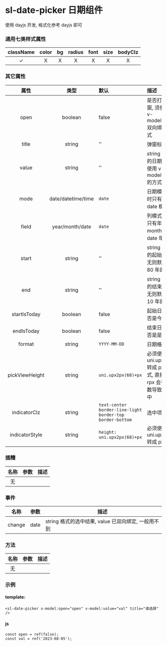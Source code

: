 # sl-date-picker 日期组件

使用 dayjs 开发, 格式化参考 dayjs 即可

### 通用七类样式属性

| className | color |  bg   | radius | font  | size  | bodyClz |
| :-------: | :---: | :---: | :----: | :---: | :---: | :-----: |
| &#10003;  | &Chi; | &Chi; | &Chi;  | &Chi; | &Chi; |  &Chi;  |

### 其它属性

|      属性      |        类型        | 默认                                                     | 描述                                                              |
| :------------: | :----------------: | :------------------------------------------------------- | :---------------------------------------------------------------- |
|      open      |      boolean       | false                                                    | 是否打开弹窗, 须使用 v-model:open 双向绑定方式                    |
|     title      |       string       | ''                                                       | 弹窗标题                                                          |
|     value      |       string       | ''                                                       | string 格式的日期, 必须使用 v-model:value 的方式使用              |
|      mode      | date/datetime/time | `date`                                                   | 日期模式, 暂时只有纯 date 模式                                    |
|     field      |  year/month/date   | `date`                                                   | 列模式,year 只有年, month 年月, date 年月日                       |
|     start      |       string       | ''                                                       | string 格式的起始日期, 无则默认前 80 年的年初                     |
|      end       |       string       | ''                                                       | string 格式的结束日期, 无则默认后 10 年的年末                     |
|  startIsToday  |      boolean       | false                                                    | 起始日期是否是今天                                                |
|   endIsToday   |      boolean       | false                                                    | 结束日期是否是是今天                                              |
|     format     |       string       | `YYYY-MM-DD  `                                           | 日期格式                                                          |
| pickViewHeight |       string       | `uni.upx2px(68)+px`                                      | 必须使用 uni.upx2px 转成 px 格式, 直接使用 rpx 会有小数导致不居中 |
|  indicatorClz  |       string       | `text-center border-line-light border-top border-bottom` | 选中项的类                                                        |
| indicatorStyle |       string       | `height: uni.upx2px(68)+px`                              | 必须使用 uni.upx2px 转成 px 格式                                  |

### 插糟

| 名称 | 参数 | 描述 |
| :--: | :--: | ---- |
|  无  |      |      |

### 事件

|  名称  | 参数 | 描述                                                |
| :----: | :--: | --------------------------------------------------- |
| change | date | string 格式的选中结果, value 已双向绑定, 一般用不到 |

### 方法

| 名称 | 参数 | 描述 |
| :--: | :--: | ---- |
|  无  |      |      |

### 示例

#### template:

```
<sl-date-picker v-model:open="open" v-model:value="val" title="请选择" />
```

#### js

```
const open = ref(false);
const val = ref('2023-08-05');
```
